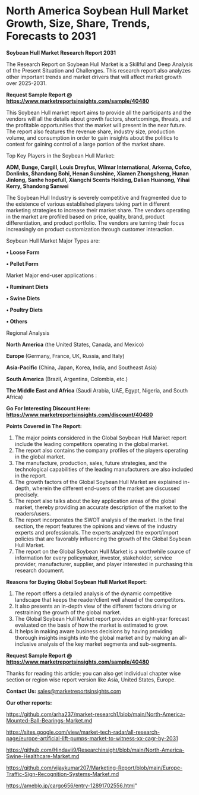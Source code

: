# North America Soybean Hull Market Growth, Size, Share, Trends, Forecasts to 2031

<strong>Soybean Hull Market Research Report 2031</strong>

The Research Report on Soybean Hull Market is a Skillful and Deep Analysis of the Present Situation and Challenges. This research report also analyzes other important trends and market drivers that will affect market growth over 2025-2031.

<strong>Request Sample Report @ <a href=https://www.marketreportsinsights.com/sample/40480>https://www.marketreportsinsights.com/sample/40480</a></strong>

This Soybean Hull market report aims to provide all the participants and the vendors will all the details about growth factors, shortcomings, threats, and the profitable opportunities that the market will present in the near future. The report also features the revenue share, industry size, production volume, and consumption in order to gain insights about the politics to contest for gaining control of a large portion of the market share.

Top Key Players in the Soybean Hull Market:

<strong>ADM, Bunge, Cargill, Louis Dreyfus, Wilmar International, Arkema, Cofco, Donlinks, Shandong Bohi, Henan Sunshine, Xiamen Zhongsheng, Hunan Jinlong, Sanhe hopefull, Xiangchi Scents Holding, Dalian Huanong, Yihai Kerry, Shandong Sanwei</strong>

The Soybean Hull Industry is severely competitive and fragmented due to the existence of various established players taking part in different marketing strategies to increase their market share. The vendors operating in the market are profiled based on price, quality, brand, product differentiation, and product portfolio. The vendors are turning their focus increasingly on product customization through customer interaction.

Soybean Hull Market Major Types are:

<strong>•  Loose Form

•  Pellet Form</strong>

Market Major end-user applications :

<strong>•  Ruminant Diets

•  Swine Diets

•  Poultry Diets

•  Others</strong>

Regional Analysis

</u><strong><b>North America</b></strong> (the United States, Canada, and Mexico)

<strong><b>Europe </b></strong>(Germany, France, UK, Russia, and Italy)

<strong><b>Asia-Pacific</b></strong> (China, Japan, Korea, India, and Southeast Asia)

<strong><b>South America</b></strong> (Brazil, Argentina, Colombia, etc.)

<strong><b>The Middle East and Africa</b></strong> (Saudi Arabia, UAE, Egypt, Nigeria, and South Africa)

<strong>Go For Interesting Discount Here: <a href=https://www.marketreportsinsights.com/discount/40480>https://www.marketreportsinsights.com/discount/40480</a></strong>

<strong>Points Covered in The Report:</strong>
<ol>
  <li>The major points considered in the Global Soybean Hull Market report include the leading competitors operating in the global market.</li>
  <li>The report also contains the company profiles of the players operating in the global market.</li>
  <li>The manufacture, production, sales, future strategies, and the technological capabilities of the leading manufacturers are also included in the report.</li>
  <li>The growth factors of the Global Soybean Hull Market are explained in-depth, wherein the different end-users of the market are discussed precisely.</li>
  <li>The report also talks about the key application areas of the global market, thereby providing an accurate description of the market to the readers/users.</li>
  <li>The report incorporates the SWOT analysis of the market. In the final section, the report features the opinions and views of the industry experts and professionals. The experts analyzed the export/import policies that are favorably influencing the growth of the Global Soybean Hull Market.</li>
  <li>The report on the Global Soybean Hull Market is a worthwhile source of information for every policymaker, investor, stakeholder, service provider, manufacturer, supplier, and player interested in purchasing this research document.</li>
</ol>
<strong>Reasons for Buying Global Soybean Hull Market Report:</strong>

<ol>
  <li>The report offers a detailed analysis of the dynamic competitive landscape that keeps the reader/client well ahead of the competitors.</li>
  <li>It also presents an in-depth view of the different factors driving or restraining the growth of the global market.</li>
  <li>The Global Soybean Hull Market report provides an eight-year forecast evaluated on the basis of how the market is estimated to grow.</li>
  <li>It helps in making aware business decisions by having providing thorough insights insights into the global market and by making an all-inclusive analysis of the key market segments and sub-segments.</li>
</ol>
<strong>Request Sample Report @ <a href=https://www.marketreportsinsights.com/sample/40480>https://www.marketreportsinsights.com/sample/40480</a></strong>


Thanks for reading this article; you can also get individual chapter wise section or region wise report version like Asia, United States, Europe.

<strong>Contact Us:</strong>
sales@marketreportsinsights.com

<strong>Our other reports:</strong>

<a href=https://github.com/arha237/market-research1/blob/main/North-America-Mounted-Ball-Bearings-Market.md>https://github.com/arha237/market-research1/blob/main/North-America-Mounted-Ball-Bearings-Market.md</a>

<a href=https://sites.google.com/view/market-tech-radar/all-research-page/europe-artificial-lift-pumps-market-to-witness-xx-cagr-by-2031>https://sites.google.com/view/market-tech-radar/all-research-page/europe-artificial-lift-pumps-market-to-witness-xx-cagr-by-2031</a>

<a href=https://github.com/Hindavii9/Researchinsight/blob/main/North-America-Swine-Healthcare-Market.md>https://github.com/Hindavii9/Researchinsight/blob/main/North-America-Swine-Healthcare-Market.md</a>

<a href=https://github.com/vijaykumar207/Marketing-Report/blob/main/Europe-Traffic-Sign-Recognition-Systems-Market.md>https://github.com/vijaykumar207/Marketing-Report/blob/main/Europe-Traffic-Sign-Recognition-Systems-Market.md</a>

<a href=https://ameblo.jp/cargo656/entry-12891702556.html>https://ameblo.jp/cargo656/entry-12891702556.html</a>"
